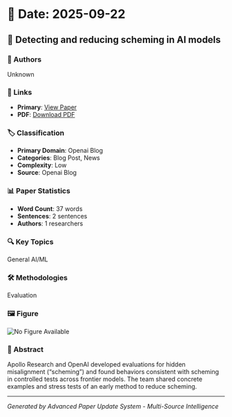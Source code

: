 # 📅 Date: 2025-09-22

## 📄 Detecting and reducing scheming in AI models

### 👥 Authors
Unknown

### 🔗 Links
- **Primary**: [View Paper](https://openai.com/index/detecting-and-reducing-scheming-in-ai-models)
- **PDF**: [Download PDF](https://arxiv.org/pdf/.pdf) 



### 🏷️ Classification
- **Primary Domain**: Openai Blog
- **Categories**: Blog Post, News
- **Complexity**: Low
- **Source**: Openai Blog

### 📊 Paper Statistics
- **Word Count**: 37 words
- **Sentences**: 2 sentences
- **Authors**: 1 researchers

### 🔍 Key Topics
General AI/ML

### 🛠️ Methodologies
Evaluation

### 🖼️ Figure
![No Figure Available](https://img.shields.io/badge/Figure-Not_Available-lightgrey?style=for-the-badge)

### 📝 Abstract
Apollo Research and OpenAI developed evaluations for hidden misalignment (“scheming”) and found behaviors consistent with scheming in controlled tests across frontier models. The team shared concrete examples and stress tests of an early method to reduce scheming.

---
*Generated by Advanced Paper Update System - Multi-Source Intelligence*
